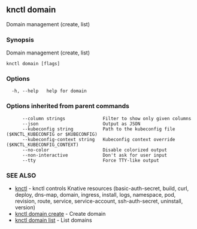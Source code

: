 ## knctl domain

Domain management (create, list)

### Synopsis

Domain management (create, list)

```
knctl domain [flags]
```

### Options

```
  -h, --help   help for domain
```

### Options inherited from parent commands

```
      --column strings              Filter to show only given columns
      --json                        Output as JSON
      --kubeconfig string           Path to the kubeconfig file ($KNCTL_KUBECONFIG or $KUBECONFIG)
      --kubeconfig-context string   Kubeconfig context override ($KNCTL_KUBECONFIG_CONTEXT)
      --no-color                    Disable colorized output
      --non-interactive             Don't ask for user input
      --tty                         Force TTY-like output
```

### SEE ALSO

* [knctl](knctl.md)	 - knctl controls Knative resources (basic-auth-secret, build, curl, deploy, dns-map, domain, ingress, install, logs, namespace, pod, revision, route, service, service-account, ssh-auth-secret, uninstall, version)
* [knctl domain create](knctl_domain_create.md)	 - Create domain
* [knctl domain list](knctl_domain_list.md)	 - List domains


